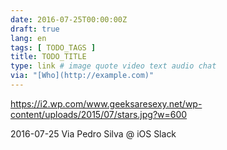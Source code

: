 ```yaml
---
date: 2016-07-25T00:00:00Z
draft: true
lang: en
tags: [ TODO_TAGS ]
title: TODO_TITLE
type: link # image quote video text audio chat
via: "[Who](http://example.com)"
---
```


<https://i2.wp.com/www.geeksaresexy.net/wp-content/uploads/2015/07/stars.jpg?w=600>

2016-07-25
Via Pedro Silva @ iOS Slack

